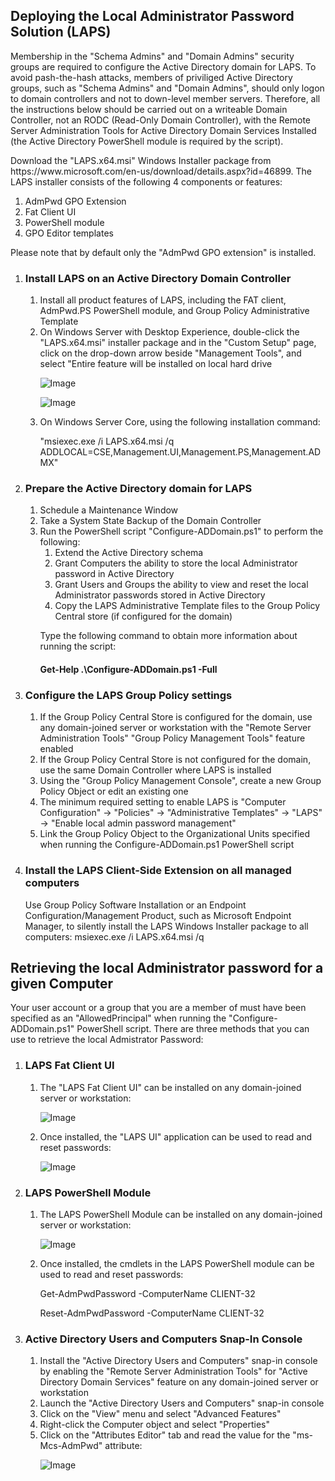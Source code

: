 <H2>Deploying the Local Administrator Password Solution (LAPS)</H2>
<p>
Membership in the "Schema Admins" and "Domain Admins" security groups are required to configure the Active Directory domain for LAPS.  To avoid pash-the-hash attacks, members of priviliged Active Directory groups, such as "Schema Admins" and "Domain Admins", should only logon to domain controllers and not to down-level member servers.  Therefore, all the instructions below should be carried out on a writeable Domain Controller, not an RODC (Read-Only Domain Controller), with the Remote Server Administration Tools for Active Directory Domain Services Installed (the Active Directory PowerShell module is required by the script).
</p>
<p>
  Download the "LAPS.x64.msi" Windows Installer package from https://www.microsoft.com/en-us/download/details.aspx?id=46899.  
  The LAPS installer consists of the following 4 components or features:
  <ol>
    <li> AdmPwd GPO Extension</li>
    <li> Fat Client UI</li>
    <li> PowerShell module</li>
    <li> GPO Editor templates</li>
  </ol>
  Please note that by default only the "AdmPwd GPO extension" is installed.
</p>
<p>
  <ol>
    <li>
      <H3>Install LAPS on an Active Directory Domain Controller</H3>
      <ol>
        <li>Install all product features of LAPS, including the FAT client, AdmPwd.PS PowerShell module, and Group Policy Administrative Template</li>
        <li>On Windows Server with Desktop Experience, double-click the "LAPS.x64.msi" installer package and in the "Custom Setup" page, click on the drop-down arrow beside "Management Tools", and select "Entire feature will be installed on local hard drive
          <p><img alt="Image" title="LAPS Product Features" src="LAPSInstallAllProductFeatures.png" /></p>
          <p><img alt="Image" title="LAPS Product Features" src="LAPSProductFeatures.png" /></p>
        </li>
        <li>On Windows Server Core, using the following installation command:
          <p>"msiexec.exe /i LAPS.x64.msi /q ADDLOCAL=CSE,Management.UI,Management.PS,Management.ADMX"</p>
        </li>
      </ol>
    </li>
    <li>
      <H3>Prepare the Active Directory domain for LAPS</H3>
      <ol>
        <li>Schedule a Maintenance Window</li>
        <li>Take a System State Backup of the Domain Controller</li>
        <li>Run the PowerShell script "Configure-ADDomain.ps1" to perform the following:
        <ol>
          <li>Extend the Active Directory schema</li>
          <li>Grant Computers the ability to store the local Administrator password in Active Directory</li>
          <li>Grant Users and Groups the ability to view and reset the local Administrator passwords stored in Active Directory</li>
          <li>Copy the LAPS Administrative Template files to the Group Policy Central store (if configured for the domain)</li>
        </ol>
        <p>Type the following command to obtain more information about running the script: <H4>Get-Help .\Configure-ADDomain.ps1 -Full</H4></p>
        </li>
      </ol>
    </li>
    <li><H3>Configure the LAPS Group Policy settings</H3>
    <ol>
      <li>If the Group Policy Central Store is configured for the domain, use any domain-joined server or workstation with the "Remote Server Administration Tools" "Group Policy Management Tools" feature enabled</li>
      <li>If the Group Policy Central Store is not configured for the domain, use the same Domain Controller where LAPS is installed</li>
      <li>Using the "Group Policy Management Console", create a new Group Policy Object or edit an existing one</li>
      <li>The minimum required setting to enable LAPS is "Computer Configuration" -> "Policies" -> "Administrative Templates" -> "LAPS" -> "Enable local admin password management"</li>
      <li>Link the Group Policy Object to the Organizational Units specified when running the Configure-ADDomain.ps1 PowerShell script</li>
    </ol>
    </li>
    <li><H3>Install the LAPS Client-Side Extension on all managed computers</H3>
    Use Group Policy Software Installation or an Endpoint Configuration/Management Product, such as Microsoft Endpoint Manager, to silently install the LAPS Windows Installer package to all computers: msiexec.exe /i LAPS.x64.msi /q
    </li>
  </ol>
</p>
<p>
  <H2>Retrieving the local Administrator password for a given Computer</H2>
  <p>
    Your user account or a group that you are a member of must have been specified as an "AllowedPrincipal" when running the "Configure-ADDomain.ps1" PowerShell script.
    There are three methods that you can use to retrieve the local Admistrator Password:
  </p>
  <ol>
    <li><H3>LAPS Fat Client UI</H3>
      <ol>
        <li>The "LAPS Fat Client UI" can be installed on any domain-joined server or workstation:
          <p><img alt="Image" title="LAPS FAT Client UI Feature" src="LAPSFatClientUIFeature.png" /></p>
        </li>
        <li>Once installed, the "LAPS UI" application can be used to read and reset passwords:
          <p><img alt="Image" title="LAPS FAT Client" src="LAPSFatClient.png" /></p>
        </li>
      </ol>
    </li>
    <li><H3>LAPS PowerShell Module</H3>
      <ol>
        <li>The LAPS PowerShell Module can be installed on any domain-joined server or workstation:
          <p><img alt="Image" title="LAPS PowerShell Module" src="LAPSPowerShellModule.png" /></p>
        </li>
        <li>Once installed, the cmdlets in the LAPS PowerShell module can be used to read and reset passwords:
          <p>Get-AdmPwdPassword -ComputerName CLIENT-32</p>
          <p>Reset-AdmPwdPassword -ComputerName CLIENT-32</p>
        </li>
      </ol>
    </li>
    <li><H3>Active Directory Users and Computers Snap-In Console</H3>
      <ol>
        <li>Install the "Active Directory Users and Computers" snap-in console by enabling the "Remote Server Administration Tools" for "Active Directory Domain Services" feature on any domain-joined server or workstation</li>
        <li>Launch the "Active Directory Users and Computers" snap-in console</li>
        <li>Click on the "View" menu and select "Advanced Features"</li>
        <li>Right-click the Computer object and select "Properties"</li>
        <li>Click on the "Attributes Editor" tab and read the value for the "ms-Mcs-AdmPwd" attribute:
          <p><img alt="Image" title="Active Directory Users and Computers Attribute Editor" src="ADUsersComputersAttributeEditor.png" /></p>
        </li>
      </ol>
    </li>
  </ol>
</p>
